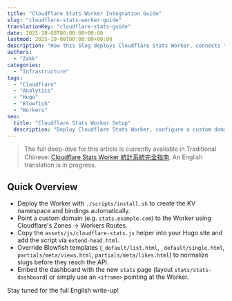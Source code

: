 ```yaml
---
title: "Cloudflare Stats Worker Integration Guide"
slug: "cloudflare-stats-worker-guide"
translationKey: "cloudflare-stats-guide"
date: 2025-10-08T00:00:00+00:00
lastmod: 2025-10-08T00:00:00+00:00
description: "How this blog deploys Cloudflare Stats Worker, connects the dashboard, and wires Hugo Blowfish templates for analytics."
authors:
  - "Zakk"
categories:
  - "Infrastructure"
tags:
  - "Cloudflare"
  - "Analytics"
  - "Hugo"
  - "Blowfish"
  - "Workers"
seo:
  title: "Cloudflare Stats Worker Setup"
  description: "Deploy Cloudflare Stats Worker, configure a custom domain, and embed the stats dashboard in the Blowfish theme."
---
```


> The full deep-dive for this article is currently available in Traditional Chinese: <a href="/zh-tw/posts/cloudflare-stats-worker-guide/">Cloudflare Stats Worker 統計系統完全指南</a>. An English translation is in progress.

## Quick Overview

- Deploy the Worker with `./scripts/install.sh` to create the KV namespace and bindings automatically.
- Point a custom domain (e.g. `stats.example.com`) to the Worker using Cloudflare's Zones → Workers Routes.
- Copy the `assets/js/cloudflare-stats.js` helper into your Hugo site and add the script via `extend-head.html`.
- Override Blowfish templates (`_default/list.html`, `_default/single.html`, `partials/meta/views.html`, `partials/meta/likes.html`) to normalize slugs before they reach the API.
- Embed the dashboard with the new `stats` page (layout `stats/stats-dashboard`) or simply use an `<iframe>` pointing at the Worker.

Stay tuned for the full English write-up!
